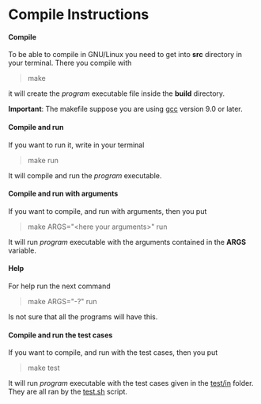 # Compile Instructions

#### Compile

To be able to compile in GNU/Linux you need to get into **src** directory in your terminal.
There you compile with

> make

it will create the *program* executable file inside the **build** directory.

**Important**: The makefile suppose you are using [gcc](https://gcc.gnu.org) version 9.0 or later.

#### Compile and run

If you want to run it, write in your terminal

  > make run

It will compile and run the *program* executable.

#### Compile and run with arguments

If you want to compile, and run with arguments, then you put

  > make ARGS="\<here your arguments\>" run

It will run *program* executable with the arguments contained in the **ARGS** variable.

#### Help

For help run the next command

  > make ARGS="-?" run

Is not sure that all the programs will have this.

#### Compile and run the test cases

If you want to compile, and run with the test cases, then you put

  > make test

It will run *program* executable with the test cases given in the [test/in](./test/in) folder.
They are all ran by the [test.sh](./test/test.sh) script.

